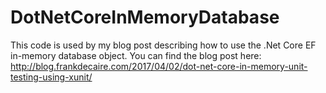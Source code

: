 # DotNetCoreInMemoryDatabase
This code is used by my blog post describing how to use the .Net Core EF in-memory database object.
You can find the blog post here: http://blog.frankdecaire.com/2017/04/02/dot-net-core-in-memory-unit-testing-using-xunit/
